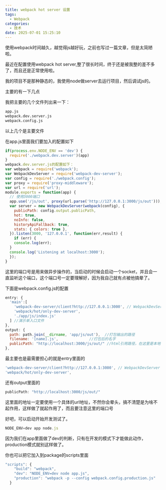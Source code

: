 ```yaml
---
title: webpack hot server 设置
tags:
  - Webpack
categories:
  - 技术
date: 2025-07-01 15:25:10
---
```


使用webpack时间越久，越觉得js越好玩，之前也写过一篇文章，但是太简陋啦。

最近在配置使用webpack hot server,整了很长时间，终于还是被我整的差不多了，而且还是正常使用啦。

我的项目不是那种静态的，我使用node做server去运行项目，然后调试js的。

主要的有一下几点

我把主要的几个文件列出来一下：

```bash
app.js
webpack.dev.server.js
webpack.config.js
```

以上几个是主要文件

在app.js里面我们要加入的配置如下

```js
if(process.env.NODE_ENV == 'dev') {
  require('./webpack.dev.server')(app)
}
webpack.dev.server.js的配置如下：
var webpack = require('webpack');
var WebpackDevServer = require('webpack-dev-server');
var config = require('./webpack.config');
var proxy = require('proxy-middleware');
var url = require('url');
module.exports = function(app) {
  // 使用3000端口
  app.use('/js/out', proxy(url.parse('http://127.0.0.1:3000/js/out')));
  var server = new WebpackDevServer(webpack(config), {
    publicPath: config.output.publicPath,
    hot: true,
    noInfo: false,
    historyApiFallback: true,
    stats: { colors: true },
  }).listen(3000, '127.0.0.1', function(err,result) {
    if (err) {
    console.log(err);
  }
  console.log('Listening at localhost:3000');
  });
}
```

这里的端口号是用来做异步操作的，当启动的时候会启动一个socket，并且会一直监听这个端口，这个端口号一定要理解好，因为我自己就有点被他搞晕了。

下面是webpack.config.js的配置

```js
entry: {
  'main':[
    'webpack-dev-server/client?http://127.0.0.1:3000', // WebpackDevServer host and port
    'webpack/hot/only-dev-server',
    './app/js/index.js'
  ] //演示单入口文件
},
output: {
  path: path.join(__dirname, 'app/js/out'),  //打包输出的路径
  filename: '[name].js',              //打包后的名字
  publicPath: "http://localhost:3000/js/out/" //html引用路径，在这里是本地地址。
},
```

最主要也是最需要担心的就是entry里面的

```js
'webpack-dev-server/client?http://127.0.0.1:3000', // WebpackDevServer host and port
'webpack/hot/only-dev-server',
```

还有output里面的

```js
publicPath: "http://localhost:3000/js/out/"
```

这里面的地址一定要使用一个具体的url地址，不然你会晕头，搞不清楚是为啥不起作用，这样做了就起作用了，而且要注意这里的端口号

好吧，可以启动开始开发测试了。

```js
NODE_ENV=dev app node.js
```

因为我们在app里面做了dev的判断，只有在开发的模式下才能做此动作，production模式就别这样做了。

你也可以把它加入到package的scripts里面

```js
"scripts": {
    "build": "webpack",
    "dev": "NODE_ENV=dev node app.js",
    "production": "webpack -p --config webpack.config.production.js"
  }
```

